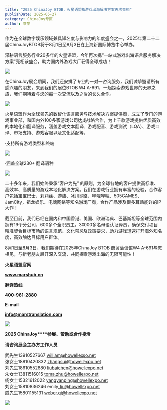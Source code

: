 ```yaml
---
title: "2025 ChinaJoy BTOB，火星语盟携游戏出海解决方案再次亮相"
publishDate: 2025-05-27
category: ChinaJoy专区
author: 莱尔
---
```


作为在全球数字娱乐领域兼具知名度与影响力的年度盛会之一，2025年第二十二届ChinaJoyBTOB将于8月1日至8月3日在上海新国际博览中心举办。

深耕语言服务行业20多年的火星语盟，今年再次携“一站式游戏出海语言服务解决方案”亮相该盛会，助力国内外游戏大厂获得全球成功！

![](https://ec-net-1251389766.cos.ap-shanghai.myqcloud.com/wp-content/uploads/2025/05/20250527145649673.png)

在ChinaJoy展会期间，我们还安排了专业的一对一咨询服务，我们诚挚邀请所有感兴趣的朋友，来到我们的展位BTOB W4 A-691，一起探索游戏世界的无界之旅，我们期待着与您的每一次交流以及之后的长久合作。

![](https://ec-net-1251389766.cos.ap-shanghai.myqcloud.com/wp-content/uploads/2025/05/20250527145653298.png)

火星语盟作为全球领先的数智化语言服务与技术解决方案提供商，成立了专门的游戏事业部，和国内外100多家游戏公司达成战略合作，为上千款游戏提供优质高效的本地化和翻译服务，涵盖游戏文本翻译、游戏配音、游戏测试（LQA）、游戏口译、市场支持、游戏客服以及文化适配等。

·支持所有游戏类型和终端

![](https://ec-net-1251389766.cos.ap-shanghai.myqcloud.com/wp-content/uploads/2025/05/20250527145656885.png)

·涵盖全球230+ 翻译语种

![](https://ec-net-1251389766.cos.ap-shanghai.myqcloud.com/wp-content/uploads/2025/05/20250527145658942.png)

二十多年来，我们始终秉承“客户为先” 的原则，为全球各地的客户提供高标准、高效率、高质量的游戏本地化解决方案。我们在游戏行业拥有丰富的经验，合作客户包括宝宝巴士、莉莉丝、游族、冰川网络、哔哩哔哩、505GAMES、JamCity，祖龙娱乐、电魂网络等知名游戏厂商，合作产品涉及很多耳熟能详的IP大作！

截至目前，我们已经在国内和中国香港、美国、欧洲瑞典、巴基斯坦等全球范围内拥有19个分公司，600多个全职员工，30000多名母语认证译员，确保交付项目精准契合目标市场的语言规范、文化禁忌及政策要求，助力游戏迅速打开海外知名度，高效触达目标用户群体。

8月1日至8月3日，我们期待在2025年ChinaJoy BTOB 商贸洽谈馆W4 A-691与您相见，与新老朋友展开深入交流，共同探索游戏出海的无限可能性！

**火星语盟官网**

**www.marshub.cn**

**翻译热线**

**400-961-2880**

**E-mail**

**info@marstranslation.com**

![](https://ec-net-1251389766.cos.ap-shanghai.myqcloud.com/wp-content/uploads/2025/05/20250527145702323.png)

**2025 ChinaJoy****参展、赞助或合作接洽**

**请咨询展会主办方工作人员**

武先生13910527667 william@howellexpo.net  
张女士18810420832 zhangsui@howellexpo.net  
刘先生18610552880 liubaichen@howellexpo.net  
朱女士13811516015 toma.zhu@howellexpo.net  
杨女士15321612022 yangyanping@howellexpo.net  
刘女士15810836246 emily\_liu@howellexpo.net  
戚先生15801155131 weber.qi@howellexpo.net

![](https://ec-net-1251389766.cos.ap-shanghai.myqcloud.com/wp-content/uploads/2025/05/20250527145706874.png)
